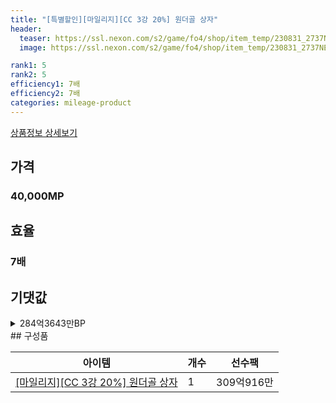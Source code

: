 ```yaml
---
title: "[특별할인][마일리지][CC 3강 20%] 원더골 상자"
header:
  teaser: https://ssl.nexon.com/s2/game/fo4/shop/item_temp/230831_2737NE39PA12/31099.png
  image: https://ssl.nexon.com/s2/game/fo4/shop/item_temp/230831_2737NE39PA12/31099.png

rank1: 5
rank2: 5
efficiency1: 7배
efficiency2: 7배
categories: mileage-product
---
```

[상품정보 상세보기](https://shop.fifaonline4.nexon.com/Shop/View?strPid=31099)


## 가격
### 40,000MP
## 효율
### 7배
## 기댓값
<details>
<summary>284억3643만BP</summary>
<div markdown="1">
- 선수팩 309억916만BP
  - 수수료 쿠폰 40% 적용 시 296억7279만BP
  - 수수료 쿠폰 30% 적용 시 284억3643만BP
  - 수수료 쿠폰 20% 적용 시 272억6만BP

</div>
</details>
## 구성품

|아이템|개수|선수팩|
|---|---|---|
|[[마일리지][CC 3강 20%] 원더골 상자](/box/7228)|1|309억916만|
